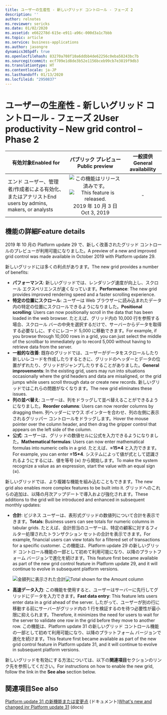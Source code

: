 ```yaml
---
title: ユーザーの生産性 - 新しいグリッド コントロール - フェーズ 2
description: ''
author: relnotes
ms.reviewer: sericks
ms.date: 01/02/2020
ms.assetid: e662278d-615e-e911-a96c-000d3a1c7bbb
ms.topic: article
ms.service: business-applications
ms.author: jasongre
dynamics365pdf: true
ms.openlocfilehash: 83270a708f10a6ddbb4de62256c0eba58243bc7b
ms.sourcegitcommit: ecf709e1d8de3b52e1156bceb99cb7e3819f9db3
ms.translationtype: HT
ms.contentlocale: ja-JP
ms.lasthandoff: 01/13/2020
ms.locfileid: "2950837"
---
```

# <a name="user-productivity--new-grid-control--phase-2"></a><span data-ttu-id="192fc-102">ユーザーの生産性 - 新しいグリッド コントロール - フェーズ 2</span><span class="sxs-lookup"><span data-stu-id="192fc-102">User productivity – New grid control – Phase 2</span></span>


| <span data-ttu-id="192fc-103">有効対象</span><span class="sxs-lookup"><span data-stu-id="192fc-103">Enabled for</span></span>    |  <span data-ttu-id="192fc-104">パブリック プレビュー</span><span class="sxs-lookup"><span data-stu-id="192fc-104">Public preview</span></span> | <span data-ttu-id="192fc-105">一般提供</span><span class="sxs-lookup"><span data-stu-id="192fc-105">General availability</span></span> | 
| ---------- | :----------: |:----------: |
|<span data-ttu-id="192fc-106">エンド ユーザー、管理者/作成者による有効化、またはアナリスト</span><span class="sxs-lookup"><span data-stu-id="192fc-106">End users by admins, makers, or analysts</span></span>|<span data-ttu-id="192fc-107">![この機能はリリース済みです。](/dynamics365-release-plan/media/green-checkmark.png "この機能はリリース済みです。")</span><span class="sxs-lookup"><span data-stu-id="192fc-107">![This feature is released.](/dynamics365-release-plan/media/green-checkmark.png "This feature is released.")</span></span> <span data-ttu-id="192fc-108">2019 年 10 月 3 日</span><span class="sxs-lookup"><span data-stu-id="192fc-108">Oct 3, 2019</span></span>| -|






## <a name="feature-details"></a><span data-ttu-id="192fc-109">機能の詳細</span><span class="sxs-lookup"><span data-stu-id="192fc-109">Feature details</span></span>
<!--feature detail start -->
<span data-ttu-id="192fc-110">2019 年 10 月の Platform update 29 で、新しく改善されたグリッド コントロールのプレビューが利用可能になりました。</span><span class="sxs-lookup"><span data-stu-id="192fc-110">A preview of a new and improved grid control was made available in October 2019 with Platform update 29.</span></span> 

<span data-ttu-id="192fc-111">新しいグリッドには多くの利点があります。</span><span class="sxs-lookup"><span data-stu-id="192fc-111">The new grid provides a number of benefits:</span></span> 

- <span data-ttu-id="192fc-112">**パフォーマンス**: 新しいグリッドでは、レンダリング速度が向上し、スクロール エクスペリエンスが速くなっています。</span><span class="sxs-lookup"><span data-stu-id="192fc-112">**Performance**: The new grid provides improved rendering speed and a faster scrolling experience.</span></span>
- <span data-ttu-id="192fc-113">**特定の位置にスクロール**: ユーザーは Web ブラウザーに読み込まれたデータ内の特定の位置にスクロールできるようになりました。</span><span class="sxs-lookup"><span data-stu-id="192fc-113">**Positional scrolling**: Users can now positionally scroll in the data that has been loaded in the web browser.</span></span> <span data-ttu-id="192fc-114">たとえば、グリッド内の 10,000 行を参照する場合、スクロール バーの中央を選択するだけで、サーバーからデータを取得する必要なしに、すぐにレコード 5,000 に移動できます。</span><span class="sxs-lookup"><span data-stu-id="192fc-114">For example, if you browse through 10,000 rows in a grid, you can just select the middle of the scrollbar to immediately go to record 5,000 without having to retrieve data from the server.</span></span>
- <span data-ttu-id="192fc-115">**一般的な改善**: 既存のグリッドでは、ユーザーがデータをスクロールしたり新しいレコードを作成したりするときに、グリッドのヘッダーとデータの位置がずれたり、グリッドがジャンプしたりすることがありました。</span><span class="sxs-lookup"><span data-stu-id="192fc-115">**General improvements**: In the existing grid, users may run into situations occasionally where the grid headers and data are misaligned, or the grid jumps while users scroll through data or create new records.</span></span> <span data-ttu-id="192fc-116">新しいグリッドではこれらの問題がなくなります。</span><span class="sxs-lookup"><span data-stu-id="192fc-116">The new grid eliminates these issues.</span></span>
- <span data-ttu-id="192fc-117">**列の並べ替え**: ユーザーは、列をドラッグして並べ替えることができるようになりました。</span><span class="sxs-lookup"><span data-stu-id="192fc-117">**Reorder columns**: Users can now reorder columns by dragging them.</span></span> <span data-ttu-id="192fc-118">列ヘッダーにマウス ポインターを合わせ、列の左側に表示されるグリッパー コントロールをドラッグします。</span><span class="sxs-lookup"><span data-stu-id="192fc-118">Hover the mouse pointer over the column header, and then drag the gripper control that appears on the left side of the column.</span></span>
- <span data-ttu-id="192fc-119">**公式**: ユーザーは、グリッドの数値セルに公式を入力できるようになりました。</span><span class="sxs-lookup"><span data-stu-id="192fc-119">**Mathematical formulas**: Users can now enter mathematical formulas into numeric cells in a grid.</span></span> <span data-ttu-id="192fc-120">たとえば、**=15\*4** と入力できます。</span><span class="sxs-lookup"><span data-stu-id="192fc-120">For example, you can enter **=15\*4**.</span></span> <span data-ttu-id="192fc-121">システムによって値が式として認識されるようにするには、値を等号 (**=**) から開始します。</span><span class="sxs-lookup"><span data-stu-id="192fc-121">To make the system recognize a value as an expression, start the value with an equal sign (**=**).</span></span> 

<span data-ttu-id="192fc-122">新しいグリッドでは、より複雑な機能を組み込むこともできます。</span><span class="sxs-lookup"><span data-stu-id="192fc-122">The new grid also enables more complex features to be built into it.</span></span> <span data-ttu-id="192fc-123">グリッドへのこれらの追加は、以降の月次アップデートで導入および強化されます。</span><span class="sxs-lookup"><span data-stu-id="192fc-123">These additions to the grid will be introduced and enhanced in subsequent monthly updates:</span></span>

- <span data-ttu-id="192fc-124">**合計**: ビジネス ユーザーは、表形式グリッドの数値列について合計を表示できます。</span><span class="sxs-lookup"><span data-stu-id="192fc-124">**Totals**: Business users can see totals for numeric columns in tabular grids.</span></span> <span data-ttu-id="192fc-125">たとえば、会計担当のユーザーは、特定の顧客に対するフィルター処理されたトランザクション セットの合計を表示できます。</span><span class="sxs-lookup"><span data-stu-id="192fc-125">For example, financial users can view totals for a filtered set of transactions for a specific customer.</span></span> <span data-ttu-id="192fc-126">この機能は、Platform update 29 の新しいグリッド コントロール機能の一部として初めて利用可能になり、以降のプラットフォーム バージョンで進化を続けます。</span><span class="sxs-lookup"><span data-stu-id="192fc-126">This feature first became available as part of the new grid control feature in Platform update 29, and it will continue to evolve in subsequent platform versions.</span></span>

  <span data-ttu-id="192fc-127">![金額列に表示された合計](media/user-productivity-new-grid-1.png "金額列に表示された合計")</span><span class="sxs-lookup"><span data-stu-id="192fc-127">![Total shown for the Amount column](media/user-productivity-new-grid-1.png "Total shown for the Amount column")</span></span>

- <span data-ttu-id="192fc-128">**高速データ入力**: この機能を使用すると、ユーザーはサーバーに先行してグリッドにデータを入力できます。</span><span class="sxs-lookup"><span data-stu-id="192fc-128">**Fast data entry**: This feature lets users enter data in a grid ahead of the server.</span></span> <span data-ttu-id="192fc-129">したがって、ユーザーが別の行に移動する前にサーバーがグリッド内の 1 行を検証するのを待つ必要性が最小限に抑えられます。</span><span class="sxs-lookup"><span data-stu-id="192fc-129">Therefore, it minimizes the need for users to wait for the server to validate one row in the grid before they move to another row.</span></span> <span data-ttu-id="192fc-130">この機能は、Platform update 31 の新しいグリッド コントロール機能の一部として初めて利用可能になり、以降のプラットフォーム バージョンで進化を続けます。</span><span class="sxs-lookup"><span data-stu-id="192fc-130">This feature first became available as part of the new grid control feature in Platform update 31, and it will continue to evolve in subsequent platform versions.</span></span>

<span data-ttu-id="192fc-131">新しいグリッドを有効にする方法については、以下の**関連項目**セクションのリンク先を参照してください。</span><span class="sxs-lookup"><span data-stu-id="192fc-131">For instructions on how to enable the new grid, follow the link in the **See also** section below.</span></span>
<!--feature detail end -->










## <a name="see-also"></a><span data-ttu-id="192fc-132">関連項目</span><span class="sxs-lookup"><span data-stu-id="192fc-132">See also</span></span>

<span data-ttu-id="192fc-133">[Platform update 31 の新機能または変更点](https://docs.microsoft.com/dynamics365/fin-ops-core/dev-itpro/get-started/whats-new-platform-update-31) (ドキュメント)</span><span class="sxs-lookup"><span data-stu-id="192fc-133">[What's new and changed inr Platform update 31](https://docs.microsoft.com/dynamics365/fin-ops-core/dev-itpro/get-started/whats-new-platform-update-31) (docs)</span></span>

